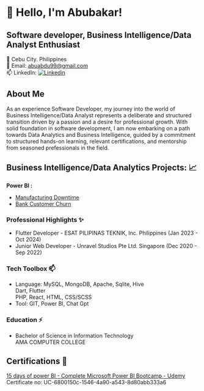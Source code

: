 # 👋 Hello, I'm Abubakar! 

## Software developer, Business Intelligence/Data Analyst Enthusiast 
<!---
## ⚡ Software developer, Business Intelligence/Data Analyst Enthusiast 
--->

👀 Cebu City. Philippines   
💞️ Email: abuabdu99@gmail.com  
📫 LinkedIn: [![Linkedin](https://i.sstatic.net/gVE0j.png)](https://www.linkedin.com/in/abubakar-abdullahi/)  

## About Me 
<!---
## About Me 😄
--->
As an experience Software Developer, my journey into the world of Business Intelligence/Data Analyst represents a deliberate and structured transition driven by a passion
and a desire for professional growth. With solid foundation in software development, I am now embarking on a path towards Data Analytics and Business Intelligence, 
guided by a commitment to structured hands-on learning, relevant certifications, and mentorship from seasoned prefessionals in the field.


## Business Intelligence/Data Analytics Projects: :chart_with_upwards_trend: 
**Power BI :**
- [Manufacturing Downtime](https://github.com/princeabdul99/soda_bottling_production_line)
- [Bank Customer Churn](https://github.com/princeabdul99/bank_customer)


### Professional Highlights ✨
- Flutter Developer - ESAT PILIPINAS TEKNIK, Inc. Philippines (Jan 2023 - Oct 2024)
- Junior Web Developer - Unravel Studios Pte Ltd. Singapore (Dec 2020 - Sep 2022)

### Tech Toolbox 📫
- Language: MySQL, MongoDB, Apache, Sqlite, Hive  
  Dart, Flutter  
  PHP, React, HTML, CSS/SCSS
- Tool: GIT, Power BI, Chat Gpt

### Education ⚡
- Bachelor of Science in Information Technology  
  AMA COMPUTER COLLEGE


## Certifications 🥇  
[15 days of power BI - Complete Microsoft Power BI Bootcamp - Udemy](https://www.udemy.com/certificate/UC-6800150c-1546-4a90-a543-8d80abb333a6/)  
   Certificate no:  UC-6800150c-1546-4a90-a543-8d80abb333a6






<!---
- 👋 Hi, I’m @princeabdul99
- 👀 I’m interested in ...
- 🌱 I’m currently learning ...
- 💞️ I’m looking to collaborate on ...
- 📫 How to reach me ...
- 😄 Pronouns: ...
- ⚡ Fun fact: ...
--->
<!---
princeabdul99/princeabdul99 is a ✨ special ✨ repository because its `README.md` (this file) appears on your GitHub profile.
You can click the Preview link to take a look at your changes.
--->
